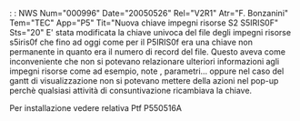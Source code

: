  :  : NWS Num="000996" Date="20050526" Rel="V2R1" Atr="F. Bonzanini" Tem="TEC" App="P5" Tit="Nuova chiave impegni risorse S2 S5IRIS0F" Sts="20"
E' stata modificata la chiave univoca del file degli impegni risorse s5iris0f che fino ad oggi come per il P5IRIS0f era una chiave non permanente in quanto era il numero di record del file. Questo aveva come inconveniente che non si potevano relazionare ulteriori informazioni agli impegni risorse come ad esempio, note , parametri... oppure nel caso del gantt di visualizzazione non si potevano mettere della azioni nel pop-up  perchè qualsiasi attività di consuntivazione ricambiava la chiave.

Per installazione vedere relativa Ptf  P550516A
